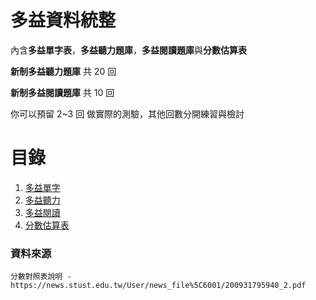 # 多益資料統整

內含**多益單字表**，**多益聽力題庫**，**多益閱讀題庫**與**分數估算表**

**新制多益聽力題庫** 共 20 回

**新制多益閱讀題庫** 共 10 回

你可以預留 2~3 回 做實際的測驗，其他回數分開練習與檢討 

# 目錄

1. [多益單字](多益單字)
2. [多益聽力](多益聽力)
3. [多益閱讀](多益閱讀)
4. [分數估算表](分數估算表.pdf)

### 資料來源
    分數對照表說明 - https://news.stust.edu.tw/User/news_file%5C6001/200931795940_2.pdf

